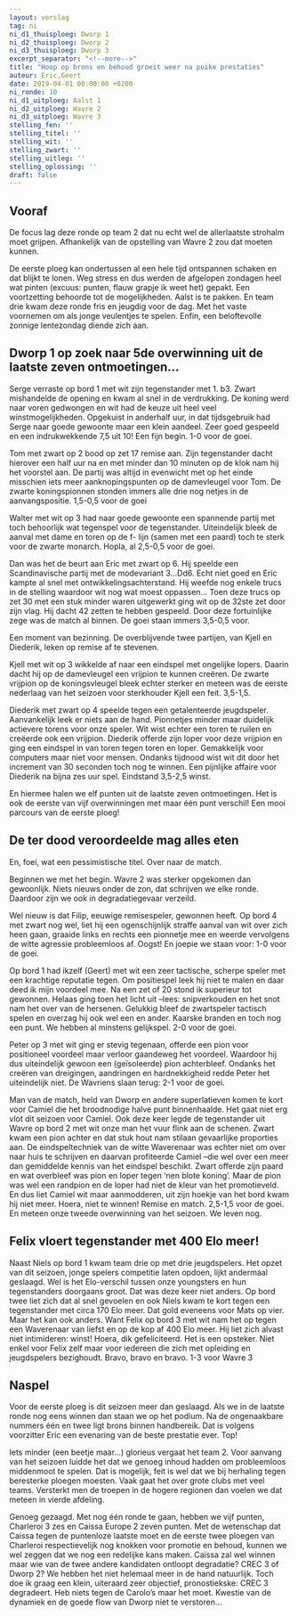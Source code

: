 ```yaml
---
layout: verslag
tag: ni
ni_d1_thuisploeg: Dworp 1
ni_d2_thuisploeg: Dworp 2
ni_d3_thuisploeg: Dworp 3
excerpt_separator: "<!--more-->"
title: "Hoop op brons en behoud groeit weer na puike prestaties"
auteur: Eric,Geert
date: 2019-04-01 00:00:00 +0200
ni_ronde: 10
ni_d1_uitploeg: Aalst 1
ni_d2_uitploeg: Wavre 2
ni_d3_uitploeg: Wavre 3
stelling_fen: ''
stelling_titel: ''
stelling_wit: ''
stelling_zwart: ''
stelling_uitleg: ''
stelling_oplossing: ''
draft: false
---
```

## Vooraf

De focus lag deze ronde op team 2 dat nu echt wel de allerlaatste strohalm moet grijpen. Afhankelijk van de opstelling van Wavre 2 zou dat moeten kunnen.

De eerste ploeg kan ondertussen al een hele tijd ontspannen schaken en dat blijkt te lonen. Weg stress en dus werden de afgelopen zondagen heel wat pinten (excuus: punten, flauw grapje ik weet het) gepakt. Een voortzetting behoorde tot de mogelijkheden. Aalst is te pakken. En team drie kwam deze ronde fris en jeugdig voor de dag. Met het vaste voornemen om als jonge veulentjes te spelen. Enfin, een beloftevolle zonnige lentezondag diende zich aan.<!--more-->

## Dworp 1 op zoek naar 5de overwinning uit de laatste zeven ontmoetingen...

Serge verraste op bord 1 met wit zijn tegenstander met 1. b3. Zwart mishandelde de opening en kwam al snel in de verdrukking. De koning werd naar voren gedwongen en wit had de keuze uit heel veel winstmogelijkheden. Opgekuist in anderhalf uur, in dat tijdsgebruik had Serge naar goede gewoonte maar een klein aandeel. Zeer goed gespeeld en een indrukwekkende 7,5 uit 10! Een fijn begin. 1-0 voor de goei.

Tom met zwart op 2 bood op zet 17 remise aan. Zijn tegenstander dacht hierover een half uur na en met minder dan 10 minuten op de klok nam hij het voorstel aan. De partij was altijd in evenwicht met op het einde misschien iets meer aanknopingspunten op de damevleugel voor Tom. De zwarte koningspionnen stonden immers alle drie nog netjes in de aanvangspositie. 1,5-0,5 voor de goei

Walter met wit op 3 had naar goede gewoonte een spannende partij met toch behoorlijk wat tegenspel voor de tegenstander. Uiteindelijk bleek de aanval met dame en toren op de f- lijn (samen met een paard) toch te sterk voor de zwarte monarch. Hopla, al 2,5-0,5 voor de goei.

Dan was het de beurt aan Eric met zwart op 6. Hij speelde een Scandinavische partij met de modevariant 3...Dd6. Echt niet goed en Eric kampte al snel met ontwikkelingsachterstand. Hij weefde nog enkele trucs in de stelling waardoor wit nog wat moest oppassen... Toen deze trucs op zet 30 met een stuk minder waren uitgewerkt ging wit op de 32ste zet door zijn vlag. Hij dacht 42 zetten te hebben gespeeld. Door deze fortuinlijke zege was de match al binnen. De goei staan immers 3,5-0,5 voor.

Een moment van bezinning. De overblijvende twee partijen, van Kjell en Diederik, leken op remise af te stevenen. 

Kjell met wit op 3 wikkelde af naar een eindspel met ongelijke lopers. Daarin dacht hij op de damevleugel een vrijpion te kunnen creëren. De zwarte vrijpion op de koningsvleugel bleek echter sterker en meteen was de eerste nederlaag van het seizoen voor sterkhouder Kjell een feit. 3,5-1,5.

Diederik met zwart op 4 speelde tegen een getalenteerde jeugdspeler. Aanvankelijk leek er niets aan de hand. Pionnetjes minder maar duidelijk actievere torens voor onze speler. Wit wist echter een toren te ruilen en creëerde ook een vrijpion. Diederik offerde zijn loper voor deze vrijpion en ging een eindspel in van toren tegen toren en loper. Gemakkelijk voor computers maar niet voor mensen. Ondanks tijdnood wist wit dit door het increment van 30 seconden toch nog te winnen. Een pijnlijke affaire voor Diederik na bijna zes uur spel. Eindstand 3,5-2,5 winst.

En hiermee halen we elf punten uit de laatste zeven ontmoetingen. Het is ook de eerste van vijf overwinningen met maar één punt verschil! Een mooi parcours van de eerste ploeg!

## De ter dood veroordeelde mag alles eten

En, foei, wat een pessimistische titel. Over naar de match.

Beginnen we met het begin. Wavre 2 was sterker opgekomen dan gewoonlijk. Niets nieuws onder de zon, dat schrijven we elke ronde. Daardoor zijn we ook in degradatiegevaar verzeild.

Wel nieuw is dat Filip, eeuwige remisespeler, gewonnen heeft. Op bord 4 met zwart nog wel, liet hij een ogenschijnlijk straffe aanval van wit over zich heen gaan, graaide links en rechts een pionnetje mee en weerde vervolgens de witte agressie probleemloos af. Oogst! En joepie we staan voor: 1-0 voor de goei.

Op bord 1 had ikzelf (Geert) met wit een zeer tactische, scherpe speler met een krachtige reputatie tegen. Om positiespel leek hij niet te malen en daar deed ik mijn voordeel mee. Na een zet of 20 stond ik superieur tot gewonnen. Helaas ging toen het licht uit –lees: snipverkouden en het snot nam het over van de hersenen. Gelukkig bleef de zwartspeler tactisch spelen en overzag hij ook wel een en ander. Kaarske branden en toch nog een punt. We hebben al minstens gelijkspel. 2-0 voor de goei.

Peter op 3 met wit ging er stevig tegenaan, offerde een pion voor positioneel voordeel maar verloor gaandeweg het voordeel. Waardoor hij dus uiteindelijk gewoon een (geïsoleerde) pion achterbleef. Ondanks het creëren van dreigingen, aandringen en hardnekkigheid redde Peter het uiteindelijk niet. De Wavriens slaan terug: 2-1 voor de goei.

Man van de match, held van Dworp en andere superlatieven komen te kort voor Camiel die het broodnodige halve punt binnenhaalde. Het gaat niet erg vlot dit seizoen voor Camiel. Ook deze keer legde de tegenstander uit Wavre op bord 2 met wit onze man het vuur flink aan de schenen. Zwart kwam een pion achter en dat stuk hout nam stilaan gevaarlijke proporties aan. De eindspeltechniek van de witte Waverenaar was echter niet om over naar huis te schrijven en daarvan profiteerde Camiel –die wel over een meer dan gemiddelde kennis van het eindspel beschikt. Zwart offerde zijn paard en wat overbleef was pion en loper tegen ‘nen blote koning’. Maar de pion was wel een randpion en de loper had niet de kleur van het promotieveld. En dus liet Camiel wit maar aanmodderen, uit zijn hoekje van het bord kwam hij niet meer. Hoera, niet te winnen! Remise en match. 2,5-1,5 voor de goei. En meteen onze tweede overwinning van het seizoen. We leven nog.

## Felix vloert tegenstander met 400 Elo meer!

Naast Niels op bord 1 kwam team drie op met drie jeugdspelers. Het opzet van dit seizoen, jonge spelers competitie laten opdoen, lijkt andermaal geslaagd. Wel is het Elo-verschil tussen onze youngsters en hun tegenstanders doorgaans groot. Dat was deze keer niet anders. Op bord twee liet zich dat al snel gevoelen en ook Niels kwam te kort tegen een tegenstander met circa 170 Elo meer. Dat gold eveneens voor Mats op vier. Maar het kan ook anders. Want Felix op bord 3 met wit nam het op tegen een Waverenaar van liefst en op de kop af 400 Elo meer. Hij liet zich alvast niet intimideren: winst! Hoera, dik gefeliciteerd. Het is een opsteker. Niet enkel voor Felix zelf maar voor iedereen die zich met opleiding en jeugdspelers bezighoudt. Bravo, bravo en bravo. 1-3 voor Wavre 3

## Naspel

Voor de eerste ploeg is dit seizoen meer dan geslaagd. Als we in de laatste ronde nog eens winnen dan staan we op het podium. Na de ongenaakbare nummers één en twee ligt brons binnen handbereik. Dat is volgens voorzitter Eric een evenaring van de beste prestatie ever. Top!

Iets minder (een beetje maar...) glorieus vergaat het team 2. Voor aanvang van het seizoen luidde het dat we genoeg inhoud hadden om probleemloos middenmoot te spelen. Dat is mogelijk, feit is wel dat we bij herhaling tegen beresterke ploegen moesten. Vaak gaat het over grote clubs met veel teams. Versterkt men de troepen in de hogere regionen dan voelen we dat meteen in vierde afdeling.

Genoeg gezaagd. Met nog één ronde te gaan, hebben we vijf punten, Charleroi 3 zes en Caissa Europe 2 zeven punten. Met de wetenschap dat Caissa tegen de puntenloze laatste moet en de eerste twee ploegen van Charleroi respectievelijk nog knokken voor promotie en behoud, kunnen we wel zeggen dat we nog een redelijke kans maken. Caïssa zal wel winnen maar wie van de twee andere kandidaten ontloopt degradatie? CREC 3 of Dworp 2? We hebben het niet helemaal meer in de hand natuurlijk. Toch doe ik graag een klein, uiteraard zeer objectief, pronostiekske: CREC 3 degradeert. Heb niets tegen de Carolo’s maar het moet. Kwestie van de dynamiek en de goede flow van Dworp niet te verstoren...
